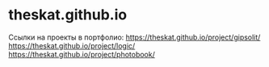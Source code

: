 # theskat.github.io
Ссылки на проекты в портфолио:
https://theskat.github.io/project/gipsolit/
https://theskat.github.io/project/logic/
https://theskat.github.io/project/photobook/
